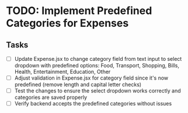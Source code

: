 # TODO: Implement Predefined Categories for Expenses

## Tasks
- [ ] Update Expense.jsx to change category field from text input to select dropdown with predefined options: Food, Transport, Shopping, Bills, Health, Entertainment, Education, Other
- [ ] Adjust validation in Expense.jsx for category field since it's now predefined (remove length and capital letter checks)
- [ ] Test the changes to ensure the select dropdown works correctly and categories are saved properly
- [ ] Verify backend accepts the predefined categories without issues
